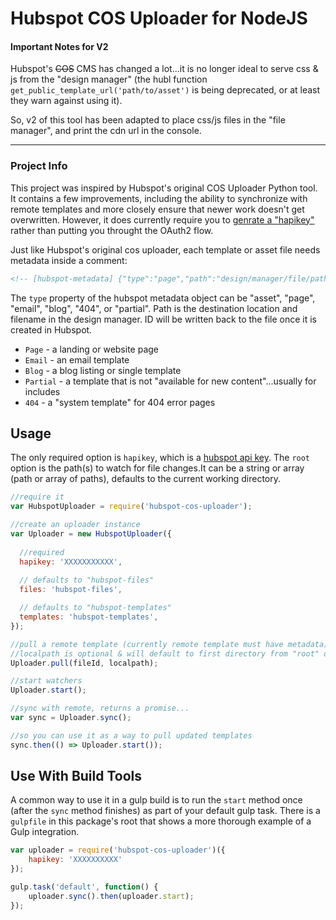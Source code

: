 
# Hubspot COS Uploader for NodeJS

#### Important Notes for V2

Hubspot's ~~COS~~ CMS has changed a lot...it is no longer ideal to serve css & js from the "design manager" (the hubl function `get_public_template_url('path/to/asset')` is being deprecated, or at least they warn against using it).

So, v2 of this tool has been adapted to place css/js files in the "file manager", and print the cdn url in the console.


---

### Project Info

This project was inspired by Hubspot's original COS Uploader Python tool.  It contains a few improvements, including the ability to synchronize with remote templates and more closely ensure that newer work doesn't get overwritten. However, it does currently require you to [genrate a "hapikey"](https://knowledge.hubspot.com/articles/kcs_article/integrations/how-do-i-get-my-hubspot-api-key) rather than putting you throught the OAuth2 flow.

Just like Hubspot's original cos uploader, each template or asset file needs metadata inside a comment:

``` html
<!-- [hubspot-metadata] {"type":"page","path":"design/manager/file/path/filename.html"} [end-hubspot-metadata] -->
```

The `type` property of the hubspot metadata object can be "asset", "page", "email", "blog", "404", or "partial".  Path is the destination location and filename in the design manager.  ID will be written back to the file once it is created in Hubspot.

- `Page` - a landing or website page
- `Email` - an email template
- `Blog` - a blog listing or single template
- `Partial` - a template that is not "available for new content"...usually for includes
- `404` - a "system template" for 404 error pages


## Usage

The only required option is `hapikey`, which is a [hubspot api key](https://knowledge.hubspot.com/articles/kcs_article/integrations/how-do-i-get-my-hubspot-api-key).  The `root` option is the path(s) to watch for file changes.It can be a string or array (path or array of paths), defaults to the current working directory.

``` javascript
//require it
var HubspotUploader = require('hubspot-cos-uploader');

//create an uploader instance
var Uploader = new HubspotUploader({
	
  //required 
  hapikey: 'XXXXXXXXXXX',
  
  // defaults to "hubspot-files"
  files: 'hubspot-files', 

  // defaults to "hubspot-templates"
  templates: 'hubspot-templates',
});

//pull a remote template (currently remote template must have metadata)
//localpath is optional & will default to first directory from "root" option
Uploader.pull(fileId, localpath);

//start watchers
Uploader.start();

//sync with remote, returns a promise...
var sync = Uploader.sync();

//so you can use it as a way to pull updated templates
sync.then(() => Uploader.start());

```

## Use With Build Tools

A common way to use it in a gulp build is to run the `start` method once (after the `sync` method finishes) as part of your default gulp task.  There is a `gulpfile` in this package's root that shows a more thorough example of a Gulp integration.

``` javascript
var uploader = require('hubspot-cos-uploader')({
	hapikey: 'XXXXXXXXXX'
});

gulp.task('default', function() {
	uploader.sync().then(uploader.start);
});

```



